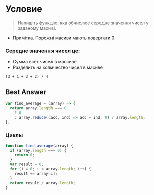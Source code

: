 # Условие

> Напишіть функцію, яка обчислює середнє значення чисел у заданому масиві.

- Примітка. Порожні масиви мають повертати 0.

### Середнє значення чисел це:

- Сумма всех чисел в массиве
- Разделить на количество чисел в масиве

`(3 + 1 + 3 + 2) / 4`

## Best Answer

```js
var find_average = (array) => {
  return array.length === 0
    ? 0
    : array.reduce((acc, ind) => acc + ind, 0) / array.length;
};
```

### Циклы

```js
function find_average(array) {
  if (array.length === 0) {
    return 0;
  }
  var result = 0;
  for (i = 0; i < array.length; i++) {
    result += array[i];
  }
  return result / array.length;
}
```
